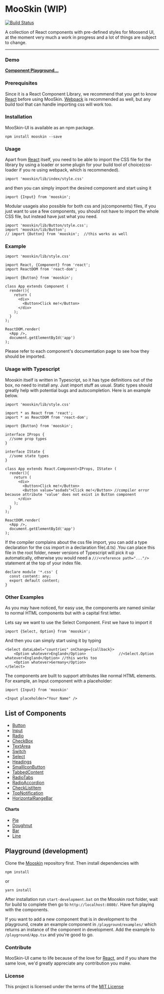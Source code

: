 # MooSkin (WIP)


[![Build Status](https://travis-ci.org/moosend/mooskin-ui.svg?branch=master)](https://travis-ci.org/moosend/mooskin-ui)


A collection of React components with pre-defined styles for Moosend UI, at the moment very much a work in progress and a lot of things are subject to change.

___

### Demo

**[Component Playground...](https://mooskin.herokuapp.com/)**

### Prerequisites

Since it is a React Component Library, we recommend that you get to know [React](https://facebook.github.io/react/) before using MooSkin.  [Webpack](https://webpack.github.io/) is recommended as well, but any build tool that can handle importing css will work too.

 
### Installation

MooSkin-UI is available as an npm package.

```
npm install mooskin --save
```
 
### Usage

Apart from [React](https://facebook.github.io/react/) itself, you need to be able to import the CSS file for the library by using a loader or some plugin for your build tool of choice(css-loader if you re using webpack, which is recommended).

```
import 'mooskin/lib/index/style.css'
``` 
and then you can simply import the desired component and start using it
```
import {Input} from 'mooskin';
```
Modular usageis also possible for both css and js(components) files, if you just want to use a few components, you should not have to import the whole CSS file, but instead have just what you need.

```
import 'mooskin/lib/Button/style.css';
import 'mooskin/lib/Button';
// import {Button} from 'mooskin';  //this works as well
```

### Example
```
import 'mooskin/lib/style.css'

import React, {Component} from 'react';
import ReactDOM from 'react-dom';

import {Button} from 'mooskin';

class App extends Component (
  render(){
    return (
      <div>
        <Button>Click me!</Button>
      </div>
    );
  }
);

ReactDOM.render(
  <App />,
  document.getElementById('app')
);
```

Please refer to each component's documentation page to see how they should be imported.

 
### Usage with Typescript

Mooskin itself is written in Typescript, so it has type definitions out of the box, no need to install any. Just import stuff as usual. Static types should greatly help with potential bugs and autocompletion. Here is an example below.

```
import 'mooskin/lib/style.css'

import * as React from 'react';
import * as ReactDOM from 'react-dom';

import {Button} from 'mooskin';

interface IProps {
  //some prop types
}

interface IState {
  //some state types
}

class App extends React.Component<IProps, IState> (
  render(){
    return (
      <div>
        <Button>Click me!</Button>
        <Button value="asdads">Click me!</Button> //compiler error because attribute 'value' does not exist in Button component
      </div>
    );
  }
);

ReactDOM.render(
  <App />,
  document.getElementById('app')
);
```

If the compiler complains about the css file import, you can add a type declaration for the css import in a declaration file(.d.ts) .You can place this file in the root folder, newer versions of Typescript will pick it up automatically, otherwise you would need a `///<reference path="..."/>` statement at the top of your index file.

```
declare module '*.css' {
  const content: any;
  export default content;
}

```
 
### Other Examples

As you may have noticed, for easy use, the components are named similar to normal HTML components but with a capital first letter.

Lets say we want to use the Select Component. First we have to import it

```
import {Select, Option} from 'mooskin';
```

And then you can simply start using it by typing

```
<Select dataLabel="countries" onChange={callback}>
    <Option whatever>England</Option> 				//<Select.Option whatever>England</Option> //this works too
    <Option whatever>Germany</Option>
</Select>
```


The components are built to support attributes like normal HTML elements. For example, an Input component with a placeholder:

```
import {Input} from 'mooskin'

<Input placeholder="Your Name" />
```

## List of Components

* [Button](https://github.com/moosend/mooskin-ui/tree/master/components/Button)
* [Input](https://github.com/moosend/mooskin-ui/tree/master/components/Input)
* [Radio](https://github.com/moosend/mooskin-ui/tree/master/components/Radio)
* [CheckBox](https://github.com/moosend/mooskin-ui/tree/master/components/Checkbox)
* [TextArea](https://github.com/moosend/mooskin-ui/tree/master/components/TextArea)
* [Switch](https://github.com/moosend/mooskin-ui/tree/master/components/Switch)
* [Select](https://github.com/moosend/mooskin-ui/tree/master/components/Select)
* [Headings](https://github.com/moosend/mooskin-ui/tree/master/components/Headings)
* [SmallIconButton](https://github.com/moosend/mooskin-ui/tree/master/components/SmallIconButton)
* [TabbedContent](https://github.com/moosend/mooskin-ui/tree/master/components/TabbedContent)
* [RadioTabs](https://github.com/moosend/mooskin-ui/tree/master/components/RadioTabs)
* [RadioAccordion](https://github.com/moosend/mooskin-ui/tree/master/components/Accordion)
* [CheckListItem](https://github.com/moosend/mooskin-ui/tree/master/components/CheckListItem)
* [TopNotification](https://github.com/moosend/mooskin-ui/tree/master/components/TopNotification)
* [HorizontalRangeBar](https://github.com/moosend/mooskin-ui/tree/master/components/HorizontalRangeBar)

#### Charts
* [Pie](https://github.com/moosend/mooskin-ui/tree/master/components/Charts/Pie)
* [Doughnut](https://github.com/moosend/mooskin-ui/tree/master/components/Charts/Doughnut)
* [Bar](https://github.com/moosend/mooskin-ui/tree/master/components/Charts/Bar)
* [Line](https://github.com/moosend/mooskin-ui/tree/master/components/Charts/Line)

## Playground (development)

Clone the [Mooskin](https://github.com/moosend/mooskin-ui) repository first. Then install dependencies with

```
npm install
```
or

```
yarn install
```

After installation run `start-development.bat` on the Mooskin root folder, wait for build to complete then go to `http://localhost:8080/`. Have fun playing with the components.

If you want to add a new component that is in development to the playground, create an example component in `/playground/examples/` which returns an instance of the component in development. Add the example to `/playground/App.tsx` and you're good to go.
 
### Contribute

MooSkin-UI came to life because of the love for [React](https://facebook.github.io/react/), and if you share the same love, we'd greatly appreciate any contribution you make.

 
### License

This project is licensed under the terms of the [MIT License](https://github.com/moosend/mooskin-ui/blob/master/LICENSE)



